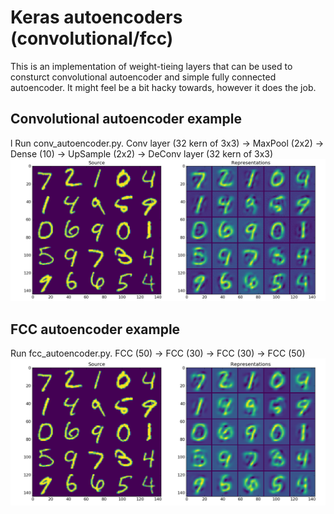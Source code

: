 # Keras autoencoders (convolutional/fcc)
This is an implementation of weight-tieing layers that can be used to consturct convolutional autoencoder and 
simple fully connected autoencoder. It might feel be a bit hacky towards, however it does the job.

## Convolutional autoencoder example
l
Run conv_autoencoder.py.
Conv layer (32 kern of 3x3) -> MaxPool (2x2) -> Dense (10) -> UpSample (2x2) -> DeConv layer (32 kern of 3x3)
![ConvAutoEncoder MNIST representations](./img/cc.png "ConvAutoEncoder MNIST representations")

## FCC autoencoder example

Run fcc_autoencoder.py.
FСС (50) -> FСС (30) -> FСС (30) -> FСС (50)
![ConvAutoEncoder MNIST representations](./img/fcc.png "ConvAutoEncoder MNIST representations")
